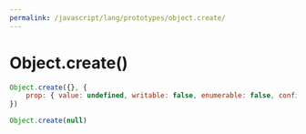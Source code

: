 ```yaml
---
permalink: /javascript/lang/prototypes/object.create/
---
```


# Object.create()

```js
Object.create({}, {
    prop: { value: undefined, writable: false, enumerable: false, configurable: false }
})

Object.create(null)
```
